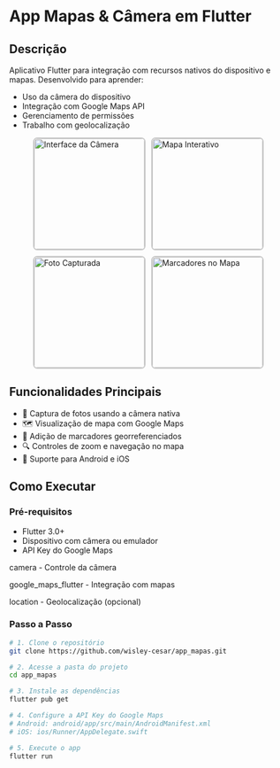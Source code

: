 # App Mapas & Câmera em Flutter

## Descrição

Aplicativo Flutter para integração com recursos nativos do dispositivo e mapas. Desenvolvido para aprender:
- Uso da câmera do dispositivo
- Integração com Google Maps API
- Gerenciamento de permissões
- Trabalho com geolocalização

<div style="display: flex; flex-wrap: wrap; gap: 10px; justify-content: center">
  <img src="screenshots/screenshot1.jpg" alt="Interface da Câmera" style="width: 200px; border: 2px solid #ccc; border-radius: 8px;">
  <img src="screenshots/screenshot2.jpg" alt="Mapa Interativo" style="width: 200px; border: 2px solid #ccc; border-radius: 8px;">
  <img src="screenshots/screenshot3.jpg" alt="Foto Capturada" style="width: 200px; border: 2px solid #ccc; border-radius: 8px;">
  <img src="screenshots/screenshot4.jpg" alt="Marcadores no Mapa" style="width: 200px; border: 2px solid #ccc; border-radius: 8px;">
</div>

## Funcionalidades Principais

- 📸 Captura de fotos usando a câmera nativa
- 🗺️ Visualização de mapa com Google Maps
- 📍 Adição de marcadores georreferenciados
- 🔍 Controles de zoom e navegação no mapa
- 📱 Suporte para Android e iOS

## Como Executar

### Pré-requisitos
- Flutter 3.0+
- Dispositivo com câmera ou emulador
- API Key do Google Maps

camera - Controle da câmera

google_maps_flutter - Integração com mapas

location - Geolocalização (opcional)



### Passo a Passo
```bash
# 1. Clone o repositório
git clone https://github.com/wisley-cesar/app_mapas.git

# 2. Acesse a pasta do projeto
cd app_mapas

# 3. Instale as dependências
flutter pub get

# 4. Configure a API Key do Google Maps
# Android: android/app/src/main/AndroidManifest.xml
# iOS: ios/Runner/AppDelegate.swift

# 5. Execute o app
flutter run
